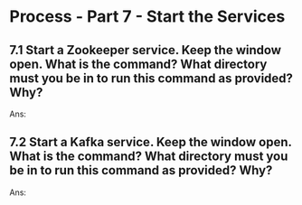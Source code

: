 # Process - Part 7 - Start the Services

## 7.1 Start a Zookeeper service. Keep the window open. What is the command? What directory must you be in to run this command as provided? Why?

Ans:


## 7.2 Start a Kafka service. Keep the window open. What is the command? What directory must you be in to run this command as provided? Why?

Ans:

